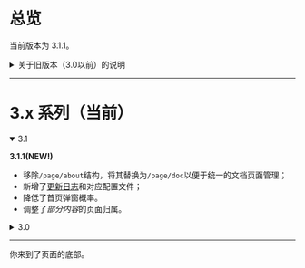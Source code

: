 # 总览

当前版本为 3.1.1。

<!-- <details>
<summary></summary>
</details> -->

<details>

  <summary>关于旧版本（3.0以前）的说明</summary>

**1.x 系列版本**

主要参考了[megakite](https://github.com/megakite)的个人站点，使用了 HTML5 和 CSS3 完成整体静态页面的部署，然后稍微加了点 JS 和 JQuery 来做一些简单的效果。

该站点目前已停止更新并迁移归档至 👉[此处](https://akutazehy.github.io/tomb)。

**2.x 系列版本**

如果单纯只是想使用博客进行创作，那么 Markdown 格式的文本就足够了，2.x 系列版本也就是博客站主要使用了 Jeykll 作为主要工具，使用的是好评还比较多的[wu-kan](https://github.com/wu-kan/jekyll-theme-WuK)的个人站点。网站信息使用了 YAML 格式的数据，然后使用了 Liquid 模板引擎来生成静态页面。

该站点目前迁移至 👉[此处](https://akutazehy.github.io/diet)。页面已经停止维护但会有一些博客文本的更新。

考虑到 Jeykll 的模板实在不够灵活，我不是很希望自己的个人站点止于博客，所以在 3.x 也就是目前的版本又回到了 HTML5、CSS3 和 JS 老三样。

</details>

---

# 3.x 系列（当前）

<details open="True">
<summary>3.1</summary>

**3.1.1(NEW!)**

- 移除`/page/about`结构，将其替换为`/page/doc`以便于统一的文档页面管理；
- 新增了[更新日志](/pages/docs/updates.html)和对应配置文件；
- 降低了首页弹窗概率。
- 调整了*部分内容*的页面归属。
</details>

<details>
<summary>3.0</summary>

**3.0.2**

- 新增了`/assets`结构；
  - 新增了`/assets/fonts`结构，并新增了冬青梅、京华宋、终端式样、文泉驿米黑（均为简称）四种字体；
  - 新增了`/assets/js`结构，并新增了 MarkDown 文本渲染脚本；
  - 新增了`/assets/md`结构；
- 新增了页面的[说明页](/pages/docs/about-site.html)；
- 新增了[模板页](/pages/templates/poem-template.html)；

**3.0.1(Oldest)**

按照以前的旧站点进行了重构，仅保留了基础页面。

</details>

<hr>

你来到了页面的底部。

